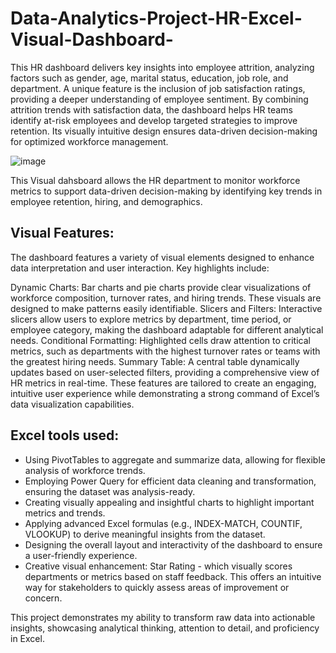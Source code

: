 # Data-Analytics-Project-HR-Excel-Visual-Dashboard-


This HR dashboard delivers key insights into employee attrition, analyzing factors such as gender, age, marital status, education, job role, and department. A unique feature is the inclusion of job satisfaction ratings, providing a deeper understanding of employee sentiment. By combining attrition trends with satisfaction data, the dashboard helps HR teams identify at-risk employees and develop targeted strategies to improve retention. Its visually intuitive design ensures data-driven decision-making for optimized workforce management.

![image](https://github.com/user-attachments/assets/e0138b43-a750-4426-95de-1c3f537a4ab5)



This Visual dahsboard allows the HR department to monitor workforce metrics to support data-driven decision-making by identifying key trends in employee retention, hiring, and demographics.

## Visual Features:
The dashboard features a variety of visual elements designed to enhance data interpretation and user interaction. Key highlights include:

Dynamic Charts: Bar charts and pie charts provide clear visualizations of workforce composition, turnover rates, and hiring trends. These visuals are designed to make patterns easily identifiable.
Slicers and Filters: Interactive slicers allow users to explore metrics by department, time period, or employee category, making the dashboard adaptable for different analytical needs.
Conditional Formatting: Highlighted cells draw attention to critical metrics, such as departments with the highest turnover rates or teams with the greatest hiring needs.
Summary Table: A central table dynamically updates based on user-selected filters, providing a comprehensive view of HR metrics in real-time.
These features are tailored to create an engaging, intuitive user experience while demonstrating a strong command of Excel’s data visualization capabilities.

## Excel tools used:

- Using PivotTables to aggregate and summarize data, allowing for flexible analysis of workforce trends.
- Employing Power Query for efficient data cleaning and transformation, ensuring the dataset was analysis-ready.
- Creating visually appealing and insightful charts to highlight important metrics and trends.
- Applying advanced Excel formulas (e.g., INDEX-MATCH, COUNTIF, VLOOKUP) to derive meaningful insights from the dataset.
- Designing the overall layout and interactivity of the dashboard to ensure a user-friendly experience.
- Creative visual enhancement:  Star Rating - which visually scores departments or metrics based on staff feedback. This offers an intuitive way for stakeholders to quickly assess areas of improvement or concern.
  
This project demonstrates my ability to transform raw data into actionable insights, showcasing analytical thinking, attention to detail, and proficiency in Excel.
